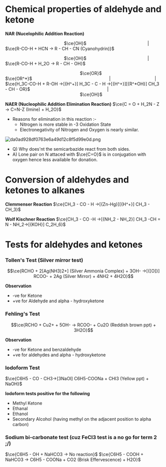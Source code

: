 # Chemical properties of aldehyde and ketone
**NAR (Nucelophilic Addition Reaction)**

${~~~~~~~~~~~~~~~~~~~~~~~~~~~~~~~~~~~~~~~~~~~~~~~}$ $\ce{OH}$
${~~~~~~~~~~~~~~~~~~~~~~~~~~~~~~~~~~~~~~~~~~~~~~~~}$ | 
$\ce{R-CO-H + HCN -> R - CH - CN (Cyanohydrin)}$


${~~~~~~~~~~~~~~~~~~~~~~~~~~~~~~~~~~~~~~~~~~~~~~~}$ $\ce{OH}$
${~~~~~~~~~~~~~~~~~~~~~~~~~~~~~~~~~~~~~~~~~~~~~~~~}$ | 
$\ce{R-CO-H + H_2O -> R - CH - OH}$


${~~~~~~~~~~~~~~~~~~~~~~~~~~~~~~~~~~~~~~~~~~~~~~~~~~~~~~~~~~~~}$ $\ce{OR}$ ${~~~~~~~~~~~~~~~~~~~~~~~~~~~}$ $\ce{OR^*}$
${~~~~~~~~~~~~~~~~~~~~~~~~~~~~~~~~~~~~~~~~~~~~~~~~~~~~~~~~~~~~~}$ | ${~~~~~~~~~~~~~~~~~~~~~~~~~~~~~~~~~~}$ |
$\ce{H_3C-CO-H + R-OH ->[{H^+}] H_3C - C - H ->[{H^+}][{R^*OH}] CH_3 - CH - OR}$
${~~~~~~~~~~~~~~~~~~~~~~~~~~~~~~~~~~~~~~~~~~~~~~~~~~~~~~~~~~~~~}$ | 
${~~~~~~~~~~~~~~~~~~~~~~~~~~~~~~~~~~~~~~~~~~~~~~~~~~~~~~~~~~~~}$ $\ce{OH}$



**NAER (Nucleophilic Addition Elimination Reaction)**
$\ce{C = O  + H_2N - Z -> C=N-Z (Imine) + H_2O}$
- Reasons for elimination in this reaction :-
	- Nitrogen is more stable in -3 Oxidation State
	- Electronegativity of Nitrogen and Oxygen is nearly similar.

![da0ad928df0763e6a49d12c8f5d99e0d.png](:/1d11573747cd4127bf2ec67744c79dc2)
- Q) Why does'nt the semicarbazide react from both sides.
- A) Lone pair on N attaced with $\ce{C=O}$ is in conjugation with oxygen hence less available for donation.

# Conversion of aldehydes and ketones to alkanes
**Clemmenser Reaction**
$\ce{CH_3 - CO - H ->[{Zn-Hg}][{H^+}] CH_3 - CH_3}$


**Wolf Kischner Reaction**
$\ce{CH_3 - CO -H ->[{NH_2 - NH_2}] CH_3 -CH = N - NH_2->[{KOH}] C_2H_6}$
# Tests for aldehydes and ketones
### Tollen's Test (Silver mirror test)
$$\ce{RCHO + 2[Ag(NH3)2+] (Silver Ammonia Complex) + 3OH- ->[{[O]}] RCOO- + 2Ag (Silver Mirror) + 4NH2 + 4H2O}$$

**Observation**
- -ve for Ketone
- +ve for Aldehyde and alpha - hydroxyketone

### Fehling's Test 
$$\ce{RCHO + Cu2+ + 5OH- -> RCOO- + Cu2O (Reddish brown ppt) + 3H2O}$$

**Observation**
- -ve for Ketone and benzaldehyde
- +ve for aldehydes and alpha - hydroxyketone 

### Iodoform Test
$\ce{C6H5 - CO - CH3->[3NaOI] C6H5-COONa + CHI3 (Yellow ppt) + NaOH}$

**Iodoform tests positive for the following**
- Methyl Ketone
- Ethanal
- Ethanol
- Secondary Alcohol (having methyl on the adjacent position to alpha carbon)

### Sodium bi-carbonate test (cuz FeCl3 test is a no go for term 2 ;/)
$\ce{C6H5 - OH + NaHCO3 -> No reaction}$
$\ce{C6H5 - COOH + NaHCO3 -> C6H5 - COONa + CO2 (Brisk Effervescence) + H2O}$



